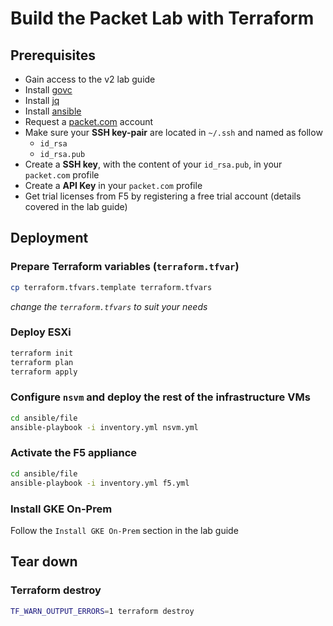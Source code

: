 # Build the Packet Lab with Terraform

## Prerequisites

* Gain access to the v2 lab guide
* Install [govc](https://github.com/vmware/govmomi/tree/master/govc)
* Install [jq](https://stedolan.github.io/jq/download/)
* Install [ansible](https://docs.ansible.com/ansible/latest/installation_guide/intro_installation.html)
* Request a [packet.com](https://www.packet.com) account
* Make sure your **SSH key-pair** are located in `~/.ssh` and named as follow
  * `id_rsa`
  * `id_rsa.pub`
* Create a **SSH key**, with the content of your `id_rsa.pub`, in your `packet.com` profile
* Create a **API Key** in your `packet.com` profile
* Get trial licenses from F5 by registering a free trial account (details covered in the lab guide)

## Deployment

### Prepare Terraform variables (`terraform.tfvar`)

```sh
cp terraform.tfvars.template terraform.tfvars
```

*change the `terraform.tfvars` to suit your needs*

### Deploy ESXi

```sh
terraform init
terraform plan
terraform apply
```

### Configure `nsvm` and deploy the rest of the infrastructure VMs

```sh
cd ansible/file
ansible-playbook -i inventory.yml nsvm.yml
```

### Activate the F5 appliance

```sh
cd ansible/file
ansible-playbook -i inventory.yml f5.yml
```

### Install GKE On-Prem

Follow the `Install GKE On-Prem` section in the lab guide

## Tear down

### Terraform destroy

```sh
TF_WARN_OUTPUT_ERRORS=1 terraform destroy
```
